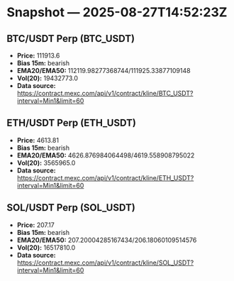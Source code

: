 # Snapshot — 2025-08-27T14:52:23Z

## BTC/USDT Perp (BTC_USDT)
- **Price:** 111913.6
- **Bias 15m:** bearish
- **EMA20/EMA50:** 112119.98277368744/111925.33877109148
- **Vol(20):** 19432773.0
- **Data source:** https://contract.mexc.com/api/v1/contract/kline/BTC_USDT?interval=Min1&limit=60

## ETH/USDT Perp (ETH_USDT)
- **Price:** 4613.81
- **Bias 15m:** bearish
- **EMA20/EMA50:** 4626.876984064498/4619.558908795022
- **Vol(20):** 3565965.0
- **Data source:** https://contract.mexc.com/api/v1/contract/kline/ETH_USDT?interval=Min1&limit=60

## SOL/USDT Perp (SOL_USDT)
- **Price:** 207.17
- **Bias 15m:** bearish
- **EMA20/EMA50:** 207.20004285167434/206.18060109514576
- **Vol(20):** 16517810.0
- **Data source:** https://contract.mexc.com/api/v1/contract/kline/SOL_USDT?interval=Min1&limit=60
